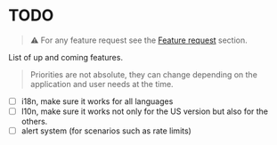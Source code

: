 # TODO

> ⚠️ For any feature request see the [Feature request](README.md#-feature-request) section.

List of up and coming features.

> Priorities are not absolute, they can change depending on the application and user needs at the time.

- [ ] i18n, make sure it works for all languages
- [ ] l10n, make sure it works not only for the US version but also for the others.
- [ ] alert system (for scenarios such as rate limits)
